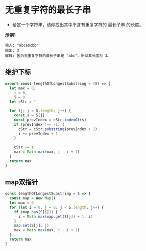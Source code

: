 # 无重复字符的最长子串

- 给定一个字符串，请你找出其中不含有重复字符的 最长子串 的长度。

**示例1**  
```
输入: "abcabcbb"
输出: 3 
解释: 因为无重复字符的最长子串是 "abc"，所以其长度为 3。
```

## 维护下标
```javascript
export const lengthOfLongestSubstring = (S) => {
  let max = 0,
    i = 0,
    j = 0
  let cStr = ''

  for (j; j < S.length; j++) {
    const s = S[j]
    const prevIndex = cStr.indexOf(s)
    if (prevIndex !== -1) {
      cStr = cStr.substring(prevIndex + 1)
      i += prevIndex + 1
    }
    
    cStr += s
    max = Math.max(max, j - i + 1)
  }
  return max
}
```

## map双指针
```javascript
const lengthOfLongestSubstring = S => {
  const map = new Map()
  let max = 0
  for (let i = 0, j = 0; j < S.length; j++) {
    if (map.has(S[j])) {
      i = Math.max(map.get(S[j]) + 1, i)
    }
    map.set(S[j], j)
    max = Math.max(max, j - i + 1)
  }
  return max
}
```
<CodeTest style="margin-top: 20px;" mode="lengthOfLongestSubstring" />  

<vTalk />